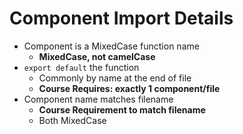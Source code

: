 # Component Import Details

- Component is a MixedCase function name
    - **MixedCase, not camelCase**
- `export default` the function
    - Commonly by name at the end of file
    - **Course Requires: exactly 1 component/file**
- Component name matches filename
    - **Course Requirement to match filename**
    - Both MixedCase


